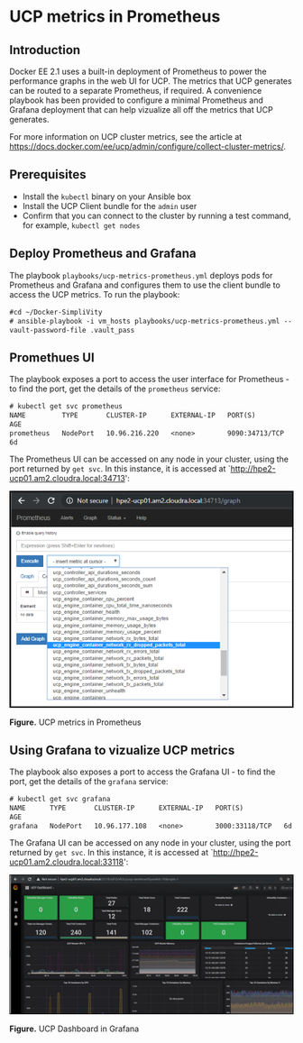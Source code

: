 # UCP metrics in Prometheus

## Introduction
Docker EE 2.1 uses a built-in deployment of Prometheus to power the performance graphs in the web UI for UCP. The metrics that UCP generates can be routed to a separate Prometheus, if required. A convenience playbook has been provided to configure a minimal Prometheus and Grafana deployment that can help vizualize all off the metrics that UCP generates.

For more information on UCP cluster metrics, see the article at https://docs.docker.com/ee/ucp/admin/configure/collect-cluster-metrics/.


## Prerequisites

-   Install the `kubectl` binary on your Ansible box
-   Install the UCP Client bundle for the `admin` user
-   Confirm that you can connect to the cluster by running a test command, for example, `kubectl get nodes`

## Deploy Prometheus and Grafana

The playbook `playbooks/ucp-metrics-prometheus.yml` deploys pods for Prometheus and Grafana and configures them 
to use the client bundle to access the UCP metrics. To run the playbook:

```
#cd ~/Docker-SimpliVity
# ansible-playbook -i vm_hosts playbooks/ucp-metrics-prometheus.yml --vault-password-file .vault_pass
```


## Promethues UI

The playbook exposes a port to access the user interface for Prometheus - to find the port, get the details of the `prometheus` service:

```
# kubectl get svc prometheus
NAME         TYPE       CLUSTER-IP      EXTERNAL-IP   PORT(S)          AGE
prometheus   NodePort   10.96.216.220   <none>        9090:34713/TCP   6d
```

The Prometheus UI can be accessed on any node in your cluster, using the port returned by `get svc`. In this instance, it is accessed at `http://hpe2-ucp01.am2.cloudra.local:34713': 

![ "UCP metrics in Prometheus"][media-ucp-prometheus-png]

**Figure.** UCP metrics in Prometheus


## Using Grafana to vizualize UCP metrics

The playbook also exposes a port to access the Grafana UI - to find the port, get the details of the `grafana` service:

```
# kubectl get svc grafana
NAME      TYPE       CLUSTER-IP      EXTERNAL-IP   PORT(S)          AGE
grafana   NodePort   10.96.177.108   <none>        3000:33118/TCP   6d
```


The Grafana UI can be accessed on any node in your cluster, using the port returned by `get svc`. In this instance, it is accessed at `http://hpe2-ucp01.am2.cloudra.local:33118': 

![ "UCP Dashboard in Grafana"][media-ucp-grafana-png]

**Figure.** UCP Dashboard in Grafana

[media-ucp-prometheus-png]:<../media/ucp-prometheus.png> "Figure: UCP metrics in Prometheus"
[media-ucp-grafana-png]:<../media/ucp-grafana.png> "Figure: UCP Dashboard in Grafana"





